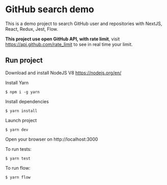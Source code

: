# GitHub search demo

This is a demo project to search GitHub user and repositories with NextJS, React, Redux, Jest, Flow.

**This project use open GitHub API, with rate limit**, visit https://api.github.com/rate_limit to see in real time your limit.


## Run project

Download and install NodeJS V8 https://nodejs.org/en/

Install Yarn

	$ npm i -g yarn
	
Install dependencies

	$ yarn install
	
Launch project

	$ yarn dev
	
Open your browser on http://localhost:3000

To run tests:

	$ yarn test

To run flow:

	$ yarn flow